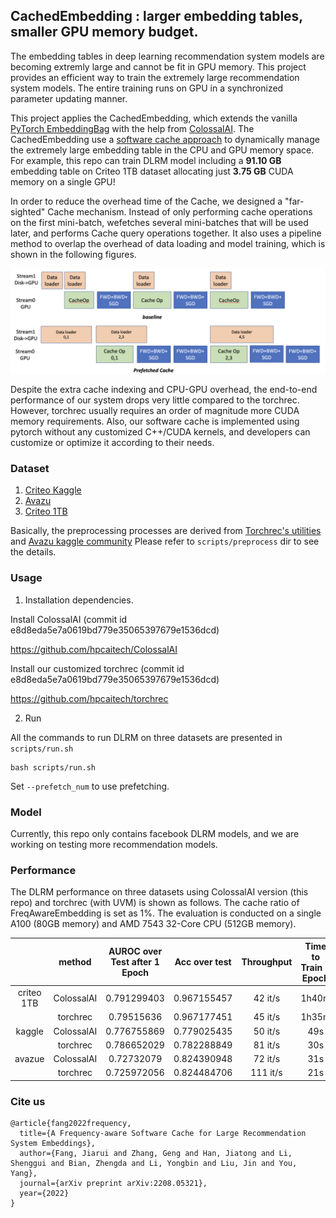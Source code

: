 ## CachedEmbedding : larger embedding tables, smaller GPU memory budget.

The embedding tables in deep learning recommendation system models are becoming extremly large and cannot be fit in GPU memory.
This project provides an efficient way to train the extremely large recommendation system models.
The entire training runs on GPU in a synchronized parameter updating manner.

This project applies the CachedEmbedding, which extends the vanilla
[PyTorch EmbeddingBag](https://pytorch.org/docs/stable/generated/torch.nn.EmbeddingBag.html#torch.nn.EmbeddingBag) 
with the help from [ColossalAI](https://github.com/hpcaitech/ColossalAI).
The CachedEmbedding use a [software cache approach](https://colossalai.readthedocs.io/en/latest/colossalai/colossalai.nn.parallel.layers.html) to dynamically manage the extremely large embedding table in the CPU and GPU memory space.
For example, this repo can train DLRM model including a **91.10 GB** embedding table on Criteo 1TB dataset allocating just **3.75 GB** CUDA memory  on a single GPU!

In order to reduce the overhead time of the Cache, we designed a "far-sighted" Cache mechanism. 
Instead of only performing cache operations on the first mini-batch, wefetches several mini-batches that will be used later, and performs Cache query operations together.
It also uses a pipeline method to overlap the overhead of data loading and model training, which is shown in the following figures.

<img src="./pics/prefetch.png" width=800/>

Despite the extra cache indexing and CPU-GPU overhead, the end-to-end performance of our system drops very little compared to the torchrec.
However, torchrec usually requires an order of magnitude more CUDA memory requirements.
Also, our software cache is implemented using pytorch without any customized C++/CUDA kernels, and developers can customize or optimize it according to their needs.

### Dataset  
1. [Criteo Kaggle](https://www.kaggle.com/c/avazu-ctr-prediction/data)
2. [Avazu](https://www.kaggle.com/c/avazu-ctr-prediction/data)
3. [Criteo 1TB](https://ailab.criteo.com/download-criteo-1tb-click-logs-dataset/) 

Basically, the preprocessing processes are derived from 
[Torchrec's utilities](https://github.com/pytorch/torchrec/blob/main/torchrec/datasets/scripts/npy_preproc_criteo.py) 
and [Avazu kaggle community](https://www.kaggle.com/code/leejunseok97/deepfm-deepctr-torch)
Please refer to `scripts/preprocess` dir to see the details.

### Usage

1. Installation dependencies.

Install ColossalAI (commit id e8d8eda5e7a0619bd779e35065397679e1536dcd)

https://github.com/hpcaitech/ColossalAI

Install our customized torchrec (commit id e8d8eda5e7a0619bd779e35065397679e1536dcd)

https://github.com/hpcaitech/torchrec


2. Run

All the commands to run DLRM on three datasets are presented in `scripts/run.sh`
```
bash scripts/run.sh
```

Set `--prefetch_num` to use prefetching.

### Model  
Currently, this repo only contains facebook DLRM models, and we are working on testing more recommendation models.

### Performance

The DLRM performance on three datasets using ColossalAI version (this repo) and torchrec (with UVM) is shown as follows. The cache ratio of FreqAwareEmbedding is set as 1%. The evaluation is conducted on a single A100 (80GB memory) and AMD 7543 32-Core CPU (512GB memory).

|            |   method   | AUROC over Test after 1 Epoch | Acc over test | Throughput | Time to Train 1 Epoch | GPU memory allocated (GB) | GPU memory reserved (GB) | CPU memory usage (GB) |
|:----------:|:----------:|:-----------------------------:|:-------------:|:----------:|:---------------------:|:-------------------------:|:------------------------:|:---------------------:|
| criteo 1TB | ColossalAI |          0.791299403          |  0.967155457  |   42 it/s  |         1h40m         |            3.75           |           5.04           |         94.39         |
|            |  torchrec  |           0.79515636          |  0.967177451  |   45 it/s  |         1h35m         |           66.54           |           68.43          |          7.7          |
|   kaggle   | ColossalAI |          0.776755869          |  0.779025435  |   50 it/s  |          49s          |            0.9            |           2.14           |         34.66         |
|            |  torchrec  |          0.786652029          |  0.782288849  |   81 it/s  |          30s          |           16.13           |           17.99          |         13.89         |
|   avazue   | ColossalAI |          0.72732079           |  0.824390948  |   72 it/s  |          31s          |            0.31           |           1.06           |         16.89         |
|            |  torchrec  |          0.725972056          |  0.824484706  |  111 it/s  |          21s          |            4.53           |           5.83           |         12.25         |

### Cite us
```
@article{fang2022frequency,
  title={A Frequency-aware Software Cache for Large Recommendation System Embeddings},
  author={Fang, Jiarui and Zhang, Geng and Han, Jiatong and Li, Shenggui and Bian, Zhengda and Li, Yongbin and Liu, Jin and You, Yang},
  journal={arXiv preprint arXiv:2208.05321},
  year={2022}
}
```
